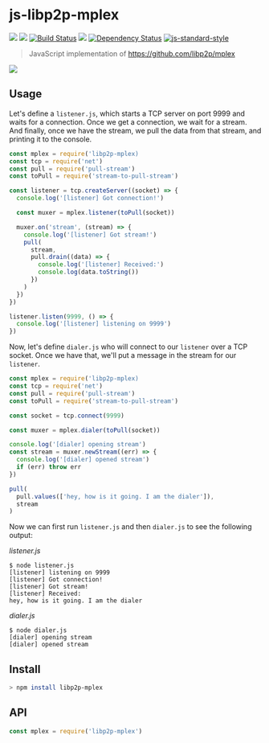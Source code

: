 js-libp2p-mplex
===================

[![](https://img.shields.io/badge/made%20by-Protocol%20Labs-blue.svg?style=flat-square)](http://ipn.io)
[![](https://img.shields.io/badge/freenode-%23ipfs-blue.svg?style=flat-square)](http://webchat.freenode.net/?channels=%23ipfs)
[![Build Status](https://travis-ci.org/libp2p/js-libp2p-mplex.svg?style=flat-square)](https://travis-ci.org/libp2p/js-libp2p-mplex)
![](https://img.shields.io/badge/coverage-%3F-yellow.svg?style=flat-square)
[![Dependency Status](https://david-dm.org/libp2p/js-libp2p-mplex.svg?style=flat-square)](https://david-dm.org/libp2p/js-libp2p-mplex)
[![js-standard-style](https://img.shields.io/badge/code%20style-standard-brightgreen.svg?style=flat-square)](https://github.com/feross/standard)

> JavaScript implementation of https://github.com/libp2p/mplex

[![](https://github.com/libp2p/interface-stream-muxer/raw/master/img/badge.png)](https://github.com/libp2p/interface-stream-muxer)

## Usage

Let's define a `listener.js`, which starts a TCP server on port 9999 and waits for a connection. Once we get a connection, we wait for a stream. And finally, once we have the stream, we pull the data from that stream, and printing it to the console.

```JavaScript
const mplex = require('libp2p-mplex)
const tcp = require('net')
const pull = require('pull-stream')
const toPull = require('stream-to-pull-stream')

const listener = tcp.createServer((socket) => {
  console.log('[listener] Got connection!')

  const muxer = mplex.listener(toPull(socket))

  muxer.on('stream', (stream) => {
    console.log('[listener] Got stream!')
    pull(
      stream,
      pull.drain((data) => {
        console.log('[listener] Received:')
        console.log(data.toString())
      })
    )
  })
})

listener.listen(9999, () => {
  console.log('[listener] listening on 9999')
})
```

Now, let's define `dialer.js` who will connect to our `listener` over a TCP socket. Once we have that, we'll put a message in the stream for our `listener`.

```JavaScript
const mplex = require('libp2p-mplex)
const tcp = require('net')
const pull = require('pull-stream')
const toPull = require('stream-to-pull-stream')

const socket = tcp.connect(9999)

const muxer = mplex.dialer(toPull(socket))

console.log('[dialer] opening stream')
const stream = muxer.newStream((err) => {
  console.log('[dialer] opened stream')
  if (err) throw err
})

pull(
  pull.values(['hey, how is it going. I am the dialer']),
  stream
)
```

Now we can first run `listener.js` and then `dialer.js` to see the
following output:

*listener.js*

```
$ node listener.js
[listener] listening on 9999
[listener] Got connection!
[listener] Got stream!
[listener] Received:
hey, how is it going. I am the dialer
```

*dialer.js*

```
$ node dialer.js
[dialer] opening stream
[dialer] opened stream
```

## Install

```sh
> npm install libp2p-mplex
```

## API

```js
const mplex = require('libp2p-mplex')
```

